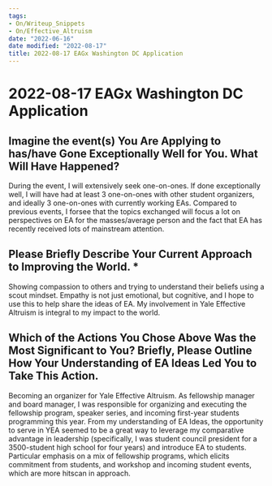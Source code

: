 ```yaml
---
tags:
- On/Writeup_Snippets
- On/Effective_Altruism
date: "2022-06-16"
date modified: "2022-08-17"
title: 2022-08-17 EAGx Washington DC Application
---
```


# 2022-08-17 EAGx Washington DC Application

## Imagine the event(s) You Are Applying to has/have Gone Exceptionally Well for You. What Will Have Happened?
During the event, I will extensively seek one-on-ones. If done exceptionally well, I will have had at least 3 one-on-ones with other student organizers, and ideally 3 one-on-ones with currently working EAs. Compared to previous events, I forsee that the topics exchanged will focus a lot on perspectives on EA for the masses/average person and the fact that EA has recently received lots of mainstream attention.

## Please Briefly Describe Your Current Approach to Improving the World. *
Showing compassion to others and trying to understand their beliefs using a scout mindset. Empathy is not just emotional, but cognitive, and I hope to use this to help share the ideas of EA. My involvement in Yale Effective Altruism is integral to my impact to the world.

## Which of the Actions You Chose Above Was the Most Significant to You? Briefly, Please Outline How Your Understanding of EA Ideas Led You to Take This Action.
Becoming an organizer for Yale Effective Altruism. As fellowship manager and board manager, I was responsible for organizing and executing the fellowship program, speaker series, and incoming first-year students programming this year. From my understanding of EA Ideas, the opportunity to serve in YEA seemed to be a great way to leverage my comparative advantage in leadership (specifically, I was student council president for a 3500-student high school for four years) and introduce EA to students. Particular emphasis on a mix of fellowship programs, which elicits commitment from students, and workshop and incoming student events, which are more hitscan in approach.
